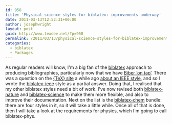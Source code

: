 ```yaml
---
id: 958
title: 'Physical science styles for biblatex: improvements underway'
date: 2011-03-13T12:52:31+00:00
author: josephwright
layout: post
guid: http://www.texdev.net/?p=958
permalink: /2011/03/13/physical-science-styles-for-biblatex-improvements-underway/
categories:
  - biblatex
  - Packages
---
```

As regular readers will know, I'm a big fan of the <a title="Programmable Bibliographies and Citations" href="http://ctan.org/pkg/biblatex">biblatex</a> approach to producing bibliographies, particularly now that we have <a title="Biber now in TeX Live 2010" href="http://www.texdev.net/2011/03/10/biber-now-in-tex-live-2010/">Biber ‘on tap’</a>. There was a question on the <a title="{TeX}" href="http://tex.stackexchange.com/">{TeX} site</a> a while ago <a href="http://tex.stackexchange.com/questions/10727/ieee-and-aip-bibliography-styles-in-biblatex">about an IEEE style</a>, and so I wrote the <a title="The ieee bibliography style for biblatex" href="http://ctan.org/pkg/biblatex-ieee">biblatex-ieee</a> style as a partial answer. Doing that, I realised that my other biblatex styles need a bit of work. I've now revised both <a title="The nature bibliography style for biblatex" href="http://ctan.org/pkg/biblatex-nature">biblatex-nature</a> and <a title="The science bibliography style for biblatex" href="http://ctan.org/pkg/biblatex-science">biblatex-science</a> to make them more flexible, and also to improve their documentation. Next on the list is the <a title="The biblatex-chem bundle — biblatex styles for chemistry" href="http://ctan.org/pkg/biblatex-chem">biblatex-chem</a> bundle: there are four styles in it, so it will take a little while. Once all of that is done, then I will take a look at the requirements for physics, which I'm going to call biblatex-phys.